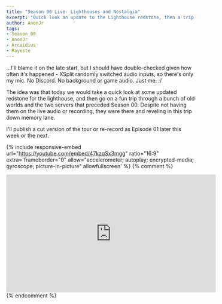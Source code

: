 ```yaml
---
title: "Season 00 Live: Lighthouses and Nostalgia"
excerpt: "Quick look an update to the Lighthouse redstone, then a trip down memory lane as we go through old worlds as far back as 1.8.2"
author: AnonJr
tags:
- Season 00
- AnonJr
- Arcaidius
- Rayeste
---
```


&hellip;I'll blame it on the late start, but I should have double-checked given how often it's happened - XSplit randomly switched audio inputs, so there's only my mic. No Discord. No background or game audio. Just me. :/

The idea was that today we would take a quick look at some updated redstone for the lighthouse, and then go on a fun trip through a bunch of old worlds and the two servers that preceded Season 00. Despite not having them on the live audio or recording, they were there and reveling in this trip down memory lane.

I'll publish a cut version of the tour or re-record as Episode 01 later this week or the next.

{% include responsive-embed url="https://youtube.com/embed/47kzqSx3mgg" ratio="16:9" extra='frameborder="0" allow="accelerometer; autoplay; encrypted-media; gyroscope; picture-in-picture" allowfullscreen' %}
{% comment %}
<iframe width="560" height="315" src="https://youtube.com/embed/47kzqSx3mgg" frameborder="0" allow="accelerometer; autoplay; encrypted-media; gyroscope; picture-in-picture" allowfullscreen></iframe>
{% endcomment %}